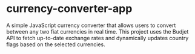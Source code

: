 # currency-converter-app
A simple JavaScript currency converter that allows users to convert between any two fiat currencies in real time. This project uses the Budjet API to fetch up-to-date exchange rates and dynamically updates country flags based on the selected currencies.
